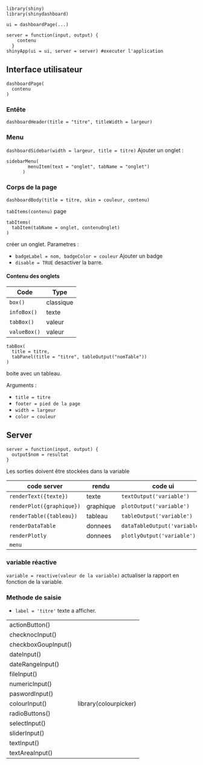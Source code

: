 ```
library(shiny)
library(shinydashboard)

ui = dashboardPage(...)

server = function(input, output) {
    contenu
  }
shinyApp(ui = ui, server = server) #executer l'application
```

## Interface utilisateur

```
dashboardPage(
  contenu
)
```

### Entête

`dashboardHeader(title = "titre", titleWidth = largeur)`

### Menu

`dashboardSidebar(width = largeur, title = titre)`
Ajouter un onglet : 
```
sidebarMenu(
        menuItem(text = "onglet", tabName = "onglet")
      )
```

### Corps de la page

`dashboardBody(title = titre, skin = couleur, contenu)`

`tabItems(contenu)` page

```
tabItems(
  tabItem(tabName = onglet, contenuOnglet)
)
```
créer un onglet.
Parametres :
* `badgeLabel = nom, badgeColor = couleur` Ajouter un badge
* `disable = TRUE` desactiver la barre.

#### Contenu des onglets


| Code | Type |
|---|---|
|`box()` | classique |
|`infoBox()` | texte |
|`tabBox()`| valeur |
|`valueBox()`| valeur |

```
tabBox(
  title = titre,
  tabPanel(title = "titre", tableOutput("nomTable"))
) 
``` 
boite avec un tableau.

Arguments :
* `title = titre`
* `footer = pied de la page`
* `width = largeur`
* `color = couleur`
 
## Server

```
server = function(input, output) {
  output$nom = resultat
}
```

Les sorties doivent être stockées dans la variable

| code server | rendu | code ui |
|---|---|---|
|`renderText({texte})`| texte | `textOutput('variable')` |
| `renderPlot({graphique})`| graphique | `plotOutput('variable')` |
| `renderTable({tableau})`| tableau | `tableOutput('variable')` |
| `renderDataTable` | donnees | `dataTableOutput('variable')` |
| `renderPlotly` | donnees | `plotlyOutput('variable')` |
| `menu`

### variable réactive

`variable = reactive(valeur de la variable)` actualiser la rapport en fonction de la variable.

### Methode de saisie 

* `label = 'titre'` texte a afficher.


| | |
|---|---|
| actionButton() | | 
| checknocInput() | |
| checkboxGoupInput() | |
| dateInput() | |
| dateRangeInput() | |
| fileInput() | | 
| numericInput()| | 
| paswordInput()| | 
| colourInput() | library(colourpicker)| 
| radioButtons() | |
| selectInput() | |
| sliderInput() | | 
| textInput()| |
| textAreaInput() | |
